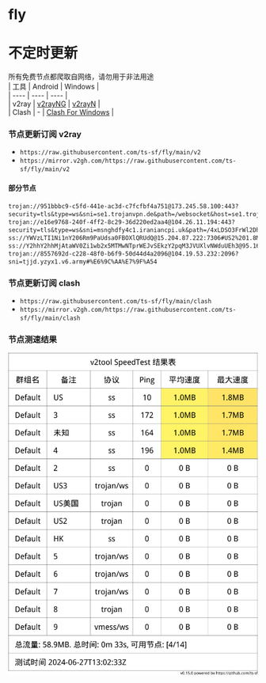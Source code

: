 # fly
# 不定时更新
所有免费节点都爬取自网络，请勿用于非法用途  
|  工具  | Android  | Windows  |  
|  ----  | ----   | ----  |  
| v2ray  | [v2rayNG](https://github.com/2dust/v2rayNG/releases) | [v2rayN](https://github.com/2dust/v2rayN/releases) |  
| Clash  | - | [Clash For Windows](https://github.com/2dust/clashN/releases) | 
  
### 节点更新订阅  v2ray
- `https://raw.githubusercontent.com/ts-sf/fly/main/v2`  
- `https://mirror.v2gh.com/https://raw.githubusercontent.com/ts-sf/fly/main/v2`  

#### 部分节点  
``` 
trojan://951bbbc9-c5fd-441e-ac3d-c7fcfbf4a751@173.245.58.100:443?security=tls&type=ws&sni=se1.trojanvpn.de&path=/websocket&host=se1.trojanvpn.de#US
trojan://e16e9768-240f-4ff2-8c29-36d220ed2aa4@104.26.11.194:443?security=tls&type=ws&sni=msnghdfy4c1.iraniancpi.uk&path=/4xLDSO3FrWl2DhIibUbDFdhZ&host=msnghdfy4c1.iraniancpi.uk#%E6%9C%AA%E7%9F%A52
ss://YWVzLTI1Ni1nY206Rm9PaUdsa0FBOXlQRUdQ@15.204.87.222:7306#US2%201.8MB%2Fs
ss://Y2hhY2hhMjAtaWV0Zi1wb2x5MTMwNTprWEJvSEkzY2pqM3JVUXlvNWduUEh3@95.164.8.130:443#%E6%9C%AA%E7%9F%A53
trojan://8557692d-c228-48f0-b6f9-50d44d4a2096@104.19.53.232:2096?sni=tjjd.yzyx1.v6.army#%E6%9C%AA%E7%9F%A54
```
### 节点更新订阅  clash
- `https://raw.githubusercontent.com/ts-sf/fly/main/clash`  
- `https://mirror.v2gh.com/https://raw.githubusercontent.com/ts-sf/fly/main/clash`  

### 节点测速结果
![image](traffic.png)
